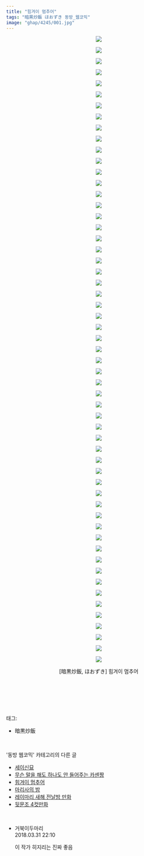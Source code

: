 ```yaml
---
title: "힘겨이 멈추어"
tags: "暗黒炒飯 ほおずき 동방_웹코믹"
image: "ghap/4245/001.jpg"
---
```

<div class="article">
<p style="text-align: center; clear: none; float: none;"><img src="{{ site.nasurl }}/ghap/4245/001.jpg"/></p>
<p style="text-align: center; clear: none; float: none;"><img src="{{ site.nasurl }}/ghap/4245/002.jpg"/></p>
<p style="text-align: center; clear: none; float: none;"><img src="{{ site.nasurl }}/ghap/4245/003.jpg"/></p>
<p style="text-align: center; clear: none; float: none;"><img src="{{ site.nasurl }}/ghap/4245/004.jpg"/></p>
<p style="text-align: center; clear: none; float: none;"><img src="{{ site.nasurl }}/ghap/4245/005.jpg"/></p>
<p style="text-align: center; clear: none; float: none;"><img src="{{ site.nasurl }}/ghap/4245/006.jpg"/></p>
<p style="text-align: center; clear: none; float: none;"><img src="{{ site.nasurl }}/ghap/4245/007.jpg"/></p>
<p style="text-align: center; clear: none; float: none;"><img src="{{ site.nasurl }}/ghap/4245/008.jpg"/></p>
<p style="text-align: center; clear: none; float: none;"><img src="{{ site.nasurl }}/ghap/4245/009.jpg"/></p>
<p style="text-align: center; clear: none; float: none;"><img src="{{ site.nasurl }}/ghap/4245/010.jpg"/></p>
<p style="text-align: center; clear: none; float: none;"><img src="{{ site.nasurl }}/ghap/4245/011.jpg"/></p>
<p style="text-align: center; clear: none; float: none;"><img src="{{ site.nasurl }}/ghap/4245/012.jpg"/></p>
<p style="text-align: center; clear: none; float: none;"><img src="{{ site.nasurl }}/ghap/4245/013.jpg"/></p>
<p style="text-align: center; clear: none; float: none;"><img src="{{ site.nasurl }}/ghap/4245/014.jpg"/></p>
<p style="text-align: center; clear: none; float: none;"><img src="{{ site.nasurl }}/ghap/4245/015.jpg"/></p>
<p style="text-align: center; clear: none; float: none;"><img src="{{ site.nasurl }}/ghap/4245/016.jpg"/></p>
<p style="text-align: center; clear: none; float: none;"><img src="{{ site.nasurl }}/ghap/4245/017.jpg"/></p>
<p style="text-align: center; clear: none; float: none;"><img src="{{ site.nasurl }}/ghap/4245/018.jpg"/></p>
<p style="text-align: center; clear: none; float: none;"><img src="{{ site.nasurl }}/ghap/4245/019.jpg"/></p>
<p style="text-align: center; clear: none; float: none;"><img src="{{ site.nasurl }}/ghap/4245/020.jpg"/></p>
<p style="text-align: center; clear: none; float: none;"><img src="{{ site.nasurl }}/ghap/4245/021.jpg"/></p>
<p style="text-align: center; clear: none; float: none;"><img src="{{ site.nasurl }}/ghap/4245/022.jpg"/></p>
<p style="text-align: center; clear: none; float: none;"><img src="{{ site.nasurl }}/ghap/4245/023.jpg"/></p>
<p style="text-align: center; clear: none; float: none;"><img src="{{ site.nasurl }}/ghap/4245/024.jpg"/></p>
<p style="text-align: center; clear: none; float: none;"><img src="{{ site.nasurl }}/ghap/4245/025.jpg"/></p>
<p style="text-align: center; clear: none; float: none;"><img src="{{ site.nasurl }}/ghap/4245/026.jpg"/></p>
<p style="text-align: center; clear: none; float: none;"><img src="{{ site.nasurl }}/ghap/4245/027.jpg"/></p>
<p style="text-align: center; clear: none; float: none;"><img src="{{ site.nasurl }}/ghap/4245/028.jpg"/></p>
<p style="text-align: center; clear: none; float: none;"><img src="{{ site.nasurl }}/ghap/4245/029.jpg"/></p>
<p style="text-align: center; clear: none; float: none;"><img src="{{ site.nasurl }}/ghap/4245/030.jpg"/></p>
<p style="text-align: center; clear: none; float: none;"><img src="{{ site.nasurl }}/ghap/4245/031.jpg"/></p>
<p style="text-align: center; clear: none; float: none;"><img src="{{ site.nasurl }}/ghap/4245/032.jpg"/></p>
<p style="text-align: center; clear: none; float: none;"><img src="{{ site.nasurl }}/ghap/4245/033.jpg"/></p>
<p style="text-align: center; clear: none; float: none;"><img src="{{ site.nasurl }}/ghap/4245/034.jpg"/></p>
<p style="text-align: center; clear: none; float: none;"><img src="{{ site.nasurl }}/ghap/4245/035.jpg"/></p>
<p style="text-align: center; clear: none; float: none;"><img src="{{ site.nasurl }}/ghap/4245/036.jpg"/></p>
<p style="text-align: center; clear: none; float: none;"><img src="{{ site.nasurl }}/ghap/4245/037.jpg"/></p>
<p style="text-align: center; clear: none; float: none;"><img src="{{ site.nasurl }}/ghap/4245/038.jpg"/></p>
<p style="text-align: center; clear: none; float: none;"><img src="{{ site.nasurl }}/ghap/4245/039.jpg"/></p>
<p style="text-align: center; clear: none; float: none;"><img src="{{ site.nasurl }}/ghap/4245/040.jpg"/></p>
<p style="text-align: center; clear: none; float: none;"><img src="{{ site.nasurl }}/ghap/4245/041.jpg"/></p>
<p style="text-align: center; clear: none; float: none;"><img src="{{ site.nasurl }}/ghap/4245/042.jpg"/></p>
<p style="text-align: center; clear: none; float: none;"><img src="{{ site.nasurl }}/ghap/4245/043.jpg"/></p>
<p style="text-align: center; clear: none; float: none;"><img src="{{ site.nasurl }}/ghap/4245/044.jpg"/></p>
<p style="text-align: center; clear: none; float: none;"><img src="{{ site.nasurl }}/ghap/4245/045.jpg"/></p>
<p style="text-align: center; clear: none; float: none;"><img src="{{ site.nasurl }}/ghap/4245/046.jpg"/></p>
<p style="text-align: center; clear: none; float: none;"><img src="{{ site.nasurl }}/ghap/4245/047.jpg"/></p>
<p style="text-align: center; clear: none; float: none;"><img src="{{ site.nasurl }}/ghap/4245/048.jpg"/></p>
<p style="text-align: center; clear: none; float: none;"><img src="{{ site.nasurl }}/ghap/4245/049.jpg"/></p>
<p style="text-align: center; clear: none; float: none;"><img src="{{ site.nasurl }}/ghap/4245/050.jpg"/></p>
<p style="text-align: center; clear: none; float: none;"><img src="{{ site.nasurl }}/ghap/4245/051.jpg"/></p>
<p style="text-align: center; clear: none; float: none;"><img src="{{ site.nasurl }}/ghap/4245/052.jpg"/></p>
<p style="text-align: center; clear: none; float: none;"><img src="{{ site.nasurl }}/ghap/4245/053.jpg"/></p>
<p style="text-align: center; clear: none; float: none;"><img src="{{ site.nasurl }}/ghap/4245/054.jpg"/></p>
<p style="text-align: center; clear: none; float: none;"><img src="{{ site.nasurl }}/ghap/4245/055.jpg"/></p>
<p style="text-align: center; clear: none; float: none;"><img src="{{ site.nasurl }}/ghap/4245/056.jpg"/></p>
<p style="text-align: center; clear: none; float: none;"><img src="{{ site.nasurl }}/ghap/4245/057.jpg"/></p>
<p style="text-align: center; clear: none; float: none;">[暗黒炒飯, ほおずき] 힘겨이 멈추어</p>
<p style="text-align: center; clear: none; float: none;"><br/></p>
<p><br/></p>
</div><br/>
<div class="tagTrail">
<p>태그: </p>
<ul>
<li>暗黒炒飯</li>
</ul>
</div><br/>
<div class="another">
<p>'동방 웹코믹' 카테고리의 다른 글</p>
<ul>
<li><a href="/2018-03-31-ghap_4247">세이신묘</a></li>
<li><a href="/2018-03-31-ghap_4246">무슨 말을 해도 하나도 안 들어주는 카센짱</a></li>
<li><a href="/2018-03-31-ghap_4245">힘겨이 멈추어</a></li>
<li><a href="/2018-03-31-ghap_4244">마리사의 밤</a></li>
<li><a href="/2018-03-31-ghap_4243">레이마리 새해 전날밤 만화</a></li>
<li><a href="/2018-03-31-ghap_4242">뒷문조 4컷만화</a></li>
</ul>
</div><br/>
<div class="cb_module cb_fluid">
<div class="cb_wrt cb_profile">
<div class="comment">
<ul>
<li class="cb_thumb_off" id="comment15231044">
<div class="cb_comment_area">
<div class="cb_info_area">
<div class="cb_section">
<span class="cb_nick_name">거북이두마리</span>
</div>
<div class="cb_section">
<span class="cb_date">2018.03.31 22:10 </span>
</div>
</div>
<div class="cb_dsc_comment">
<p class="cb_dsc">
											이 작가 히지리는 진짜 좋음
										</p>
</div>
</div></li>
</ul>
</div>
</div><!-- commentList close -->
</div><br/>
